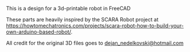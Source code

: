 This is a design for a 3d-printable robot in FreeCAD

These parts are heavily inspired by the SCARA Robot project at https://howtomechatronics.com/projects/scara-robot-how-to-build-your-own-arduino-based-robot/.

All credit for the original 3D files goes to dejan_nedelkovski@hotmail.com

